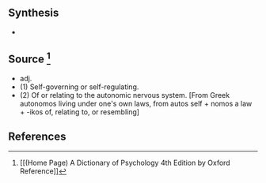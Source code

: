 ## Synthesis
- 
## Source [^1]
- adj. 
- (1) Self-governing or self-regulating. 
- (2) Of or relating to the autonomic nervous system. \[From Greek autonomos living under one's own laws, from autos self + nomos a law + -ikos of, relating to, or resembling]
## References

[^1]: [[(Home Page) A Dictionary of Psychology 4th Edition by Oxford Reference]]
